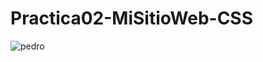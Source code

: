 # Practica02-MiSitioWeb-CSS
![pedro](https://raw.githubusercontent.com/pedrinillaisca/Practica02-MiSitioWeb-CSS-/master/imgs/Campana-400x300.jpg)

